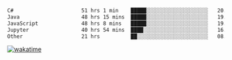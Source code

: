 <!--START_SECTION:waka-->

```txt
C#                      51 hrs 1 min    █████░░░░░░░░░░░░░░░░░░░░   20.51 %
Java                    48 hrs 15 mins  █████░░░░░░░░░░░░░░░░░░░░   19.40 %
JavaScript              48 hrs 8 mins   █████░░░░░░░░░░░░░░░░░░░░   19.35 %
Jupyter                 40 hrs 54 mins  ████░░░░░░░░░░░░░░░░░░░░░   16.44 %
Other                   21 hrs          ██░░░░░░░░░░░░░░░░░░░░░░░   08.44 %
```

<!--END_SECTION:waka-->
[![wakatime](https://wakatime.com/badge/user/6c2f442e-41b4-42e3-bc06-d5d8203ad1da.svg)](https://wakatime.com/@6c2f442e-41b4-42e3-bc06-d5d8203ad1da)
